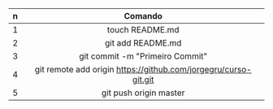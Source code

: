 

| n   | Comando           |
| --- |:-------------:|
| 1   | touch README.md |
| 2   | git add README.md      |
| 3   | git commit -m "Primeiro Commit"    |
| 4   | git remote add origin https://github.com/jorgegru/curso-git.git    |
| 5   |  git push origin master    |